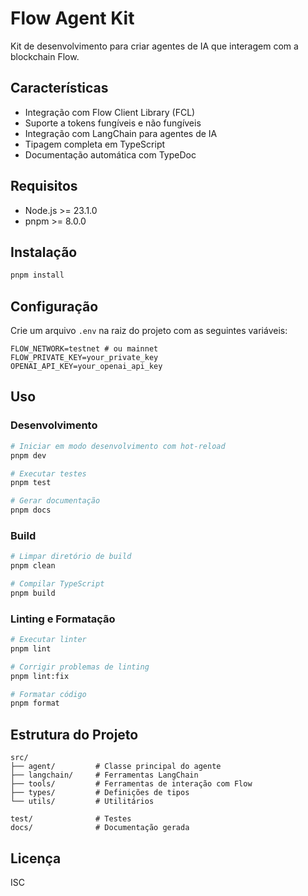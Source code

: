 # Flow Agent Kit

Kit de desenvolvimento para criar agentes de IA que interagem com a blockchain Flow.

## Características

- Integração com Flow Client Library (FCL)
- Suporte a tokens fungíveis e não fungíveis
- Integração com LangChain para agentes de IA
- Tipagem completa em TypeScript
- Documentação automática com TypeDoc

## Requisitos

- Node.js >= 23.1.0
- pnpm >= 8.0.0

## Instalação

```bash
pnpm install
```

## Configuração

Crie um arquivo `.env` na raiz do projeto com as seguintes variáveis:

```env
FLOW_NETWORK=testnet # ou mainnet
FLOW_PRIVATE_KEY=your_private_key
OPENAI_API_KEY=your_openai_api_key
```

## Uso

### Desenvolvimento

```bash
# Iniciar em modo desenvolvimento com hot-reload
pnpm dev

# Executar testes
pnpm test

# Gerar documentação
pnpm docs
```

### Build

```bash
# Limpar diretório de build
pnpm clean

# Compilar TypeScript
pnpm build
```

### Linting e Formatação

```bash
# Executar linter
pnpm lint

# Corrigir problemas de linting
pnpm lint:fix

# Formatar código
pnpm format
```

## Estrutura do Projeto

```
src/
├── agent/         # Classe principal do agente
├── langchain/     # Ferramentas LangChain
├── tools/         # Ferramentas de interação com Flow
├── types/         # Definições de tipos
└── utils/         # Utilitários

test/              # Testes
docs/              # Documentação gerada
```

## Licença

ISC
